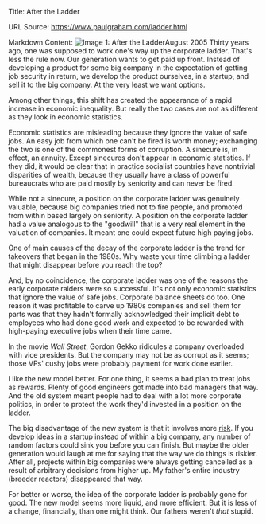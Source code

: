 Title: After the Ladder

URL Source: https://www.paulgraham.com/ladder.html

Markdown Content:
![Image 1: After the Ladder](https://s.turbifycdn.com/aah/paulgraham/after-the-ladder-2.gif)August 2005
Thirty years ago, one was supposed to work one's way up the corporate ladder. That's less the rule now. Our generation wants to get paid up front. Instead of developing a product for some big company in the expectation of getting job security in return, we develop the product ourselves, in a startup, and sell it to the big company. At the very least we want options.

Among other things, this shift has created the appearance of a rapid increase in economic inequality. But really the two cases are not as different as they look in economic statistics.

Economic statistics are misleading because they ignore the value of safe jobs. An easy job from which one can't be fired is worth money; exchanging the two is one of the commonest forms of corruption. A sinecure is, in effect, an annuity. Except sinecures don't appear in economic statistics. If they did, it would be clear that in practice socialist countries have nontrivial disparities of wealth, because they usually have a class of powerful bureaucrats who are paid mostly by seniority and can never be fired.

While not a sinecure, a position on the corporate ladder was genuinely valuable, because big companies tried not to fire people, and promoted from within based largely on seniority. A position on the corporate ladder had a value analogous to the "goodwill" that is a very real element in the valuation of companies. It meant one could expect future high paying jobs.

One of main causes of the decay of the corporate ladder is the trend for takeovers that began in the 1980s. Why waste your time climbing a ladder that might disappear before you reach the top?

And, by no coincidence, the corporate ladder was one of the reasons the early corporate raiders were so successful. It's not only economic statistics that ignore the value of safe jobs. Corporate balance sheets do too. One reason it was profitable to carve up 1980s companies and sell them for parts was that they hadn't formally acknowledged their implicit debt to employees who had done good work and expected to be rewarded with high-paying executive jobs when their time came.

In the movie _Wall Street_, Gordon Gekko ridicules a company overloaded with vice presidents. But the company may not be as corrupt as it seems; those VPs' cushy jobs were probably payment for work done earlier.

I like the new model better. For one thing, it seems a bad plan to treat jobs as rewards. Plenty of good engineers got made into bad managers that way. And the old system meant people had to deal with a lot more corporate politics, in order to protect the work they'd invested in a position on the ladder.

The big disadvantage of the new system is that it involves more [risk](https://www.paulgraham.com/inequality.html). If you develop ideas in a startup instead of within a big company, any number of random factors could sink you before you can finish. But maybe the older generation would laugh at me for saying that the way we do things is riskier. After all, projects within big companies were always getting cancelled as a result of arbitrary decisions from higher up. My father's entire industry (breeder reactors) disappeared that way.

For better or worse, the idea of the corporate ladder is probably gone for good. The new model seems more liquid, and more efficient. But it is less of a change, financially, than one might think. Our fathers weren't _that_ stupid.

